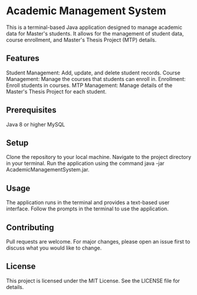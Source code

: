 # Academic Management System
This is a terminal-based Java application designed to manage academic data for Master's students. It allows for the management of student data, course enrollment, and Master's Thesis Project (MTP) details.

## Features
Student Management: Add, update, and delete student records.
Course Management: Manage the courses that students can enroll in.
Enrollment: Enroll students in courses.
MTP Management: Manage details of the Master's Thesis Project for each student.

## Prerequisites
Java 8 or higher
MySQL

## Setup
Clone the repository to your local machine.
Navigate to the project directory in your terminal.
Run the application using the command java -jar AcademicManagementSystem.jar.

## Usage
The application runs in the terminal and provides a text-based user interface. Follow the prompts in the terminal to use the application.

## Contributing
Pull requests are welcome. For major changes, please open an issue first to discuss what you would like to change.

## License
This project is licensed under the MIT License. See the LICENSE file for details.
